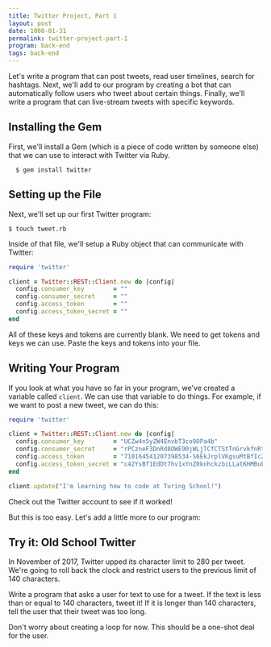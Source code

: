 ```yaml
---
title: Twitter Project, Part 1
layout: post
date: 1000-01-31
permalink: twitter-project-part-1
program: back-end
tags: back-end
---
```


Let's write a program that can post tweets, read user timelines, search for hashtags. Next, we'll add to our program by creating a bot that can automatically follow users who tweet about certain things. Finally, we'll write a program that can live-stream tweets with specific keywords.

## Installing the Gem

First, we'll install a Gem (which is a piece of code written by someone else) that we can use to interact with Twitter via Ruby.

```
  $ gem install twitter
```

## Setting up the File

Next, we'll set up our first Twitter program:

```
$ touch tweet.rb
```

Inside of that file, we'll setup a Ruby object that can communicate with Twitter:

```ruby
require 'twitter'

client = Twitter::REST::Client.new do |config|
  config.consumer_key        = ""
  config.consumer_secret     = ""
  config.access_token        = ""
  config.access_token_secret = ""
end
```

All of these keys and tokens are currently blank. We need to get tokens and keys we can use. Paste the keys and tokens into your file. 

## Writing Your Program

If you look at what you have so far in your program, we've created a variable called `client`. We can use that variable to do things. For example, if we want to post a new tweet, we can do this:

```ruby
require 'twitter'

client = Twitter::REST::Client.new do |config|
  config.consumer_key        = "UCZw4n5yZW4EnvbT3co9OPa4b"
  config.consumer_secret     = "rPCzneF3DnRd8OWE90jWLjTCfCTStTnGrvkfnRtfEEVE3FWL4K"
  config.access_token        = "710164541207398534-S6EkJrplVKgsuMtBfIcZcPTxGeINwMx"
  config.access_token_secret = "c42YsBf1EdDt7hv1xYnZ0knhckzbiLLatKHMBuLXTgyP3"
end

client.update("I'm learning how to code at Turing School!")
```

Check out the Twitter account to see if it worked!

But this is too easy. Let's add a little more to our program:

<div class="try-it">
<h2>Try it: Old School Twitter</h2>
<p>In November of 2017, Twitter upped its character limit to 280 per tweet. We're going to roll back the clock and restrict users to the previous limit of 140 characters.</p>
<p>
  Write a program that asks a user for text to use for a tweet. If the text is less than or equal to 140 characters, tweet it! If it is longer than 140 characters, tell the user that their tweet was too long.
</p>

<p>Don't worry about creating a loop for now. This should be a one-shot deal for the user.</p>
</div>
